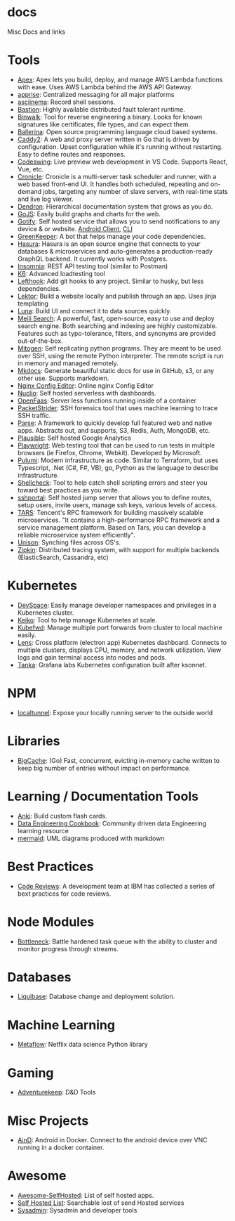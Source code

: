 # docs
Misc Docs and links

# Tools

* [Apex](http://apex.run/): Apex lets you build, deploy, and manage AWS Lambda functions with ease. Uses AWS Lambda behind the AWS API Gateway.
* [apprise](https://github.com/caronc/apprise/wiki): Centralized messaging for all major platforms
* [asciinema](https://asciinema.org/): Record shell sessions.
* [Bastion](https://github.com/bastion-rs/bastion/blob/master/README.md): Highly available distributed fault tolerant runtime.
* [Binwalk](https://github.com/ReFirmLabs/binwalk): Tool for reverse engineering a binary. Looks for known signatures like certificates, file types, and can expect them.
* [Ballerina](https://ballerina.io/): Open source programming language cloud based systems.
* [Caddy2](https://caddyserver.com/): A web and proxy server written in Go that is driven by configuration. Upset configuration while it's running without restarting. Easy to define routes and responses.
* [Codeswing](https://github.com/codespaces-contrib/codeswing): Live preview web development in VS Code. Supports React, Vue, etc.  
* [Cronicle](https://github.com/jhuckaby/Cronicle): Cronicle is a multi-server task scheduler and runner, with a web based front-end UI. It handles both scheduled, repeating and on-demand jobs, targeting any number of slave servers, with real-time stats and live log viewer.
* [Dendron](https://www.dendron.so/): Hierarchical documentation system that grows as you do.
* [GoJS](https://gojs.net/latest/index.html): Easily build graphs and charts for the web.
* [Gotify](https://github.com/gotify/server): Self hosted service that allows you to send notifications to any device & or website. [Android Client](https://github.com/gotify/android), [CLI](https://github.com/gotify/cli)
* [GreenKeeper](https://greenkeeper.io/): A bot that helps manage your code dependencies.
* [Hasura](https://hasura.io/): Hasura is an open source engine that connects to your databases & microservices and auto-generates a production-ready GraphQL backend. It currently works with Postgres.
* [Insomnia](https://support.insomnia.rest/): REST API testing tool (similar to Postman)
* [K6](https://github.com/loadimpact/k6): Advanced loadtesting tool
* [Lefthook](https://github.com/Arkweid/lefthook/blob/master/docs/node.md): Add git hooks to any project. Similar to husky, but less dependencies.
* [Lektor](https://www.getlektor.com/): Build a website locally and publish through an app. Uses jinja templating
* [Luna](https://www.luna-lang.org/): Build UI and connect it to data sources quickly.
* [Meili Search](https://github.com/meilisearch/MeiliSearch): A powerful, fast, open-source, easy to use and deploy search engine. Both searching and indexing are highly customizable. Features such as typo-tolerance, filters, and synonyms are provided out-of-the-box.
* [Mitogen](https://mitogen.networkgenomics.com/): Self replicating python programs. They are meant to be used over SSH, using the remote Python interpreter. The remote script is run in memory and managed remotely.
* [Mkdocs](https://www.mkdocs.org/): Generate beautiful static docs for use in GitHub, s3, or any other use. Supports markdown.
* [Nginx Config Editor](https://www.digitalocean.com/community/tools/nginx): Online nginx Config Editor
* [Nuclio](https://nuclio.io/): Self hosted serverless with dashboards.
* [OpenFaas](https://github.com/openfaas/faas/blob/master/README.md): Server less functions running inside of a container
* [PacketStrider](https://github.com/benjeems/packetStrider/blob/master/README.md): SSH forensics tool that uses machine learning to trace SSH traffic.
* [Parse](https://parseplatform.org/): A framework to quickly develop full featured web and native apps. Abstracts out, and supports, S3, Redis, Auth, MongoDB, etc.
* [Plausible](https://plausible.io/self-hosted-web-analytics): Self hosted Google Analytics
* [Playwright](https://github.com/microsoft/playwright): Web testing tool that can be used to run tests in multiple browsers (ie Firefox, Chrome, Webkit). Developed by Microsoft.
* [Pulumi](https://www.pulumi.com/): Modern infrastructure as code. Similar to Terraform, but uses Typescript, .Net (C#, F#, VB), go, Python as the language to describe infrastructure.
* [Shellcheck](https://github.com/koalaman/shellcheck): Tool to help catch shell scripting errors and steer you toward best practices as you write.
* [sshportal](https://github.com/moul/sshportal): Self hosted jump server that allows you to define routes, setup users, invite users, manage ssh keys, various levels of access.
* [TARS](https://github.com/TarsCloud/Tars/blob/master/Introduction.md): Tencent's RPC framework for building massively scalable microservices. "It contains a high-performance RPC framework and a service management platform. Based on Tars, you can develop a reliable microservice system efficiently".
* [Unison](https://www.cis.upenn.edu/~bcpierce/unison/): Synching files across OS's.
* [Zipkin](https://github.com/openzipkin/zipkin): Distributed tracing system, with support for multiple backends (ElasticSearch, Cassandra, etc)

# Kubernetes
* [DevSpace](https://github.com/devspace-cloud/devspace): Easily manage developer namespaces and privileges in a Kubernetes cluster.
* [Keiko](https://github.com/keikoproj/keiko/): Tool to help manage Kubernetes at scale.
* [Kubefwd](https://github.com/txn2/kubefwd): Manage multiple port forwards from cluster to local machine easily.
* [Lens](https://github.com/lensapp/lens): Cross platform (electron app) Kubernetes dashboard. Connects to multiple clusters, displays CPU, memory, and network utilization. View logs and gain terminal access into nodes and pods.
* [Tanka](https://github.com/grafana/tanka): Grafana labs Kubernetes configuration built after ksonnet.

# NPM
* [localtunnel](https://localtunnel.github.io/www/): Expose your locally running server to the outside world

# Libraries
* [BigCache](https://github.com/allegro/bigcache/blob/master/README.md): (Go) Fast, concurrent, evicting in-memory cache written to keep big number of entries without impact on performance.

# Learning / Documentation Tools
* [Anki](https://apps.ankiweb.net/): Build custom flash cards.
* [Data Engineering Cookbook](https://github.com/andkret/Cookbook/blob/master/README.md): Community driven data Engineering learning resource
* [mermaid](https://mermaidjs.github.io/#/): UML diagrams produced with markdown

# Best Practices
* [Code Reviews](https://www.ibm.com/developerworks/rational/library/11-proven-practices-for-peer-review/index.html): A development team at IBM has collected a series of bext practices for code reviews.

# Node Modules
* [Bottleneck](https://github.com/SGrondin/bottleneck/blob/master/README.md): Battle hardened task queue with the ability to cluster and monitor progress through streams.

# Databases
* [Liquibase](https://www.liquibase.org/): Database change and deployment solution.

# Machine Learning
* [Metaflow](https://metaflow.org/): Netflix data science Python library

# Gaming
* [Adventurekeep](https://adventurekeep.com/): D&D Tools

# Misc Projects
* [AinD](https://github.com/aind-containers/aind): Android in Docker. Connect to the android device over VNC running in a docker container.

# Awesome
* [Awesome-SelfHosted](https://github.com/Kickball/awesome-selfhosted/blob/master/README.md): List of self hosted apps.
* [Self Hosted List](https://selfhostedsource.tech/self-hosted/all): Searchable lost of send Hosted services
* [Sysadmin](https://github.com/n1trux/awesome-sysadmin#identity-management): Sysadmin and developer tools

